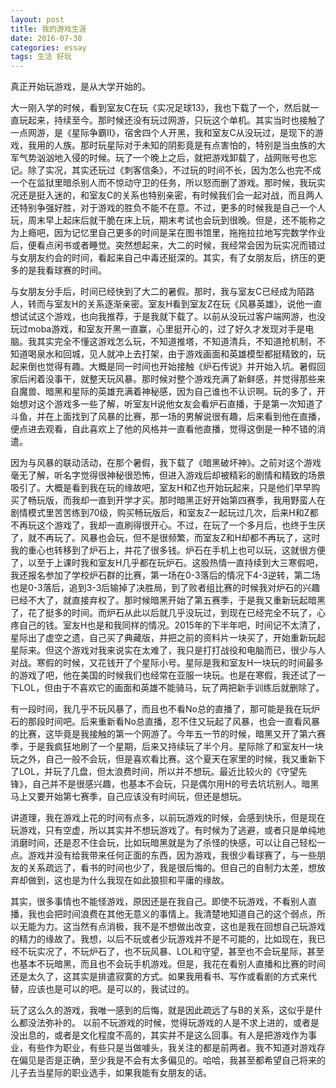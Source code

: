 ```yaml
---
layout: post
title: 我的游戏生涯
date: 2016-07-30
categories: essay
tags: 生活 好玩
---
```


真正开始玩游戏，是从大学开始的。

大一刚入学的时候，看到室友C在玩《实况足球13》，我也下载了一个，然后就一直玩起来，持续至今。那时候还没有玩过网游，只玩这个单机。其实当时也接触了一点网游，是《星际争霸II》，宿舍四个人开黑，我和室友C从没玩过，是现下的游戏，我用的人族。那时玩星际对于未知的阴影竟是有点害怕的，特别是当虫族的大军气势汹汹地入侵的时候。玩了一个晚上之后，就把游戏卸载了，战网账号也忘记。除了实况，其实还玩过《刺客信条》，不过玩的时间不长，因为怎么也完不成一个在监狱里暗杀别人而不惊动守卫的任务，所以怒而删了游戏。那时候，我玩实况还是挺入迷的，和室友C的关系也特别亲密，有时候我们会一起对战，而且两人还特别争强好胜，对于游戏的胜负不能不在意。不过，更多的时候我是自己一个人玩，周末早上起床后就干脆在床上玩，期末考试也会玩到很晚。但是，还不能称之为上瘾吧，因为记忆里自己更多的时间是呆在图书馆里，拖拖拉拉地写完数学作业后，便看点闲书或者睡觉。突然想起来，大二的时候，我经常会因为玩实况而错过与女朋友约会的时间，看起来自己中毒还挺深的。其实，有了女朋友后，挤压的更多的是我看球赛的时间。

与女朋友分手后，时间已经快到了大二的暑假。那时，我与室友C已经成为陌路人，转而与室友H的关系逐渐亲密。室友H看到室友Z在玩《风暴英雄》，说他一直想试试这个游戏，也向我推荐，于是我就下载了。以前从没玩过客户端网游，也没玩过moba游戏，和室友开黑一直赢，心里挺开心的，过了好久才发现对手是电脑。我其实完全不懂这游戏怎么玩，不知道推塔，不知道清兵，不知道抢机制，不知道喝泉水和回城，见人就冲上去打架，由于游戏画面和英雄模型都挺精致的，玩起来倒也觉得有趣。大概是同一时间也开始接触《炉石传说》并开始入坑。暑假回家后闲着没事干，就整天玩风暴。那时候对整个游戏充满了新鲜感，并觉得那些来自魔兽、暗黑和星际的英雄充满着神秘感，因为自己谁也不认识啊。玩的多了，开始想对这个游戏多一些了解，听室友H说他女友会看炉石直播，于是第一次知道了斗鱼，并在上面找到了风暴的比赛，那一场的男解说很有趣，后来看到他在直播，便点进去观看，自此喜欢上了他的风格并一直看他直播，觉得这倒是一种不错的消遣。

因为与风暴的联动活动，在那个暑假，我下载了《暗黑破坏神》。之前对这个游戏毫无了解，听名字觉得很神秘很恐怖，但进入游戏后却被精彩的剧情和精致的场景吸引了。大概是看到我在玩的缘故吧，室友H和Z也开始玩起来，只是他们早早购买了畅玩版，而我却一直到开学才买。那时暗黑正好开始第四赛季，我用野蛮人在剧情模式里苦苦练到70级，购买畅玩版后，和室友Z一起玩过几次，后来H和Z都不再玩这个游戏了，我却一直刷得很开心。不过，在玩了一个多月后，也终于生厌了，就不再玩了。风暴也会玩，但不是很频繁，而室友Z和H却都不再玩了，这时我的重心也转移到了炉石上，并花了很多钱。炉石在手机上也可以玩，这就很方便了，以至于上课时我和室友H几乎都在玩炉石。这股热情一直持续到大三寒假吧，我还报名参加了学校炉石群的比赛，第一场在0-3落后的情况下4-3逆转，第二场也是0-3落后，追到3-3后输掉了决胜局，到了败者组比赛的时候我对炉石的兴趣已经不大了，就直接弃权了。那时候暗黑开始了第五赛季，于是我又重新玩起暗黑了，花了挺多的时间。而炉石从此以后就几乎没玩过，到现在已经完全不玩了，心疼自己的钱。室友H也是和我同样的情况。2015年的下半年吧，时间记不太清了，星际出了虚空之遗，自己买了典藏版，并把之前的资料片一块买了，开始重新玩起星际来。但这个游戏对我来说实在太难了，我只是打打战役和电脑而已，很少与人对战。寒假的时候，又花钱开了个星际小号。星际是我和室友H一块玩的时间最多的游戏了吧，他在美国的时候我们也经常在亚服一块玩。也是在寒假，我还试了一下LOL，但由于不喜欢它的画面和英雄不能骑马，玩了两把新手训练后就删除了。

有一段时间，我几乎不玩风暴了，而且也不看No总的直播了，那可能是我在玩炉石的那段时间吧。后来重新看No总直播，忍不住又玩起了风暴，也会一直看风暴的比赛，这毕竟是我接触的第一个网游了。今年五一节的时候，暗黑又开了第六赛季，于是我疯狂地刷了一个星期，后来又持续玩了半个月。星际除了和室友H一块玩之外，自己一般不会玩，但是喜欢看比赛。这个夏天在家里的时候，我又重新下了LOL，并玩了几盘，但太浪费时间，所以并不想玩。最近比较火的《守望先锋》，自己并不是很感兴趣，也基本不会玩，只是偶尔用H的号去坑坑别人。暗黑马上又要开始第七赛季，自己应该没有时间玩，但还是想玩。

讲道理，我在游戏上花的时间有点多，以前玩游戏的时候，会感到快乐，但是现在玩游戏，只有空虚，所以其实并不想玩游戏了。有时候为了逃避，或者只是单纯地消磨时间，还是忍不住会玩，比如玩暗黑就是为了杀怪的快感，可以让自己轻松一点。游戏并没有给我带来任何正面的东西，因为游戏，我很少看球赛了，与一些朋友的关系疏远了，看书的时间也少了，我是很后悔的。但自己的自制力太差，想放弃却做到，这也是为什么我现在如此狼狈和平庸的缘故。

其实，很多事情也不能怪游戏，原因还是在我自己。即使不玩游戏，不看别人直播，我也会把时间浪费在其他无意义的事情上。我清楚地知道自己的这个弱点，所以无能为力。这当然有点消极，我不是不想做出改变，这也是我在回想自己玩游戏的精力的缘故了。我想，以后不玩或者少玩游戏并不是不可能的，比如现在，我已经不玩实况了，不玩炉石了，也不玩风暴、LOL和守望，甚至也不会玩星际，甚至也基本不玩暗黑，而且也不会玩手机游戏。但是，我花在看别人直播和比赛的时间还是太久了，这其实是排遣寂寞的方式。如果我用看书、写作或看剧的方式来代替，应该也是可以的吧。是可以的，我试过的。

玩了这么久的游戏，我唯一感到的后悔，就是因此疏远了与B的关系，这似乎是什么都没法弥补的。
以前不玩游戏的时候，觉得玩游戏的人是不求上进的，或者是没出息的，或者是文化程度不高的，其实并不是这么回事。有人是把游戏作为事业，有些作为职业，有些只是当做噱头，我关注的都是前两者。我不知道对游戏存在偏见是否是正确，至少我是不会有太多偏见的。哈哈，我甚至都希望自己将来的儿子去当星际的职业选手，如果我能有女朋友的话。
